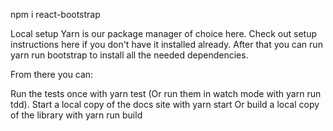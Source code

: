 npm i react-bootstrap

Local setup
Yarn is our package manager of choice here. Check out setup instructions here if you don't have it installed already. After that you can run yarn run bootstrap to install all the needed dependencies.

From there you can:

Run the tests once with yarn test (Or run them in watch mode with yarn run tdd).
Start a local copy of the docs site with yarn start
Or build a local copy of the library with yarn run build
